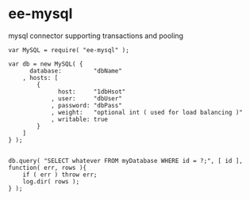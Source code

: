 ee-mysql
========

mysql connector supporting transactions and pooling


	var MySQL = require( "ee-mysql" );

	var db = new MySQL( {
		  database: 		"dbName"
 		, hosts: [
 			{
		          host:     "1dbHsot"
		        , user:     "dbUser"
		        , password: "dbPass"
		        , weight: 	"optional int ( used for load balancing )"
		        , writable: true
		    }
		]
	} );


	db.query( "SELECT whatever FROM myDatabase WHERE id = ?;", [ id ], function( err, rows ){
		if ( err ) throw err;
		log.dir( rows );
	} );